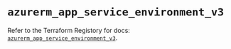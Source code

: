 # `azurerm_app_service_environment_v3`

Refer to the Terraform Registory for docs: [`azurerm_app_service_environment_v3`](https://registry.terraform.io/providers/hashicorp/azurerm/3.54.0/docs/resources/app_service_environment_v3).
